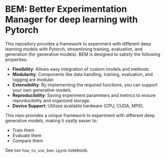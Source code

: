 # BEM: Better Experimentation Manager for deep learning with Pytorch

This repository provides a framework to experiment with different deep learning models with Pytorch, streamlining training, evaluation, and generation (for generative models). BEM is designed to satisfy the following properties:

- **Flexibility**: Allows easy integration of custom models and methods.
- **Modularity**: Components like data handling, training, evaluation, and logging are modular.
- **Extensibility**: By implementing the required functions, you can support your own generative models.
- **Reproducibility**: Saving experiment parameters and metrics to ensure reproducibility and organized storage.
- **Device Support**: Utilizes available hardware (CPU, CUDA, MPS).


This repo provides a unique framework to experiment with different deep generative models, making it vastly easier to:
* Train them
* Evaluate them
* Compare them


See our `how_to_use_bem.ipynb` notebook.
